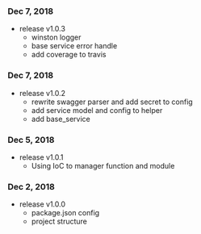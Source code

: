 ### Dec 7, 2018

  * release v1.0.3
    * winston logger
    * base service error handle
    * add coverage to travis

### Dec 7, 2018

  * release v1.0.2
    * rewrite swagger parser and add secret to config
    * add service model and config to helper
    * add base_service

### Dec 5, 2018
    
  * release v1.0.1
    * Using IoC to manager function and module

### Dec 2, 2018
    
  * release v1.0.0 
    * package.json config 
    * project structure
